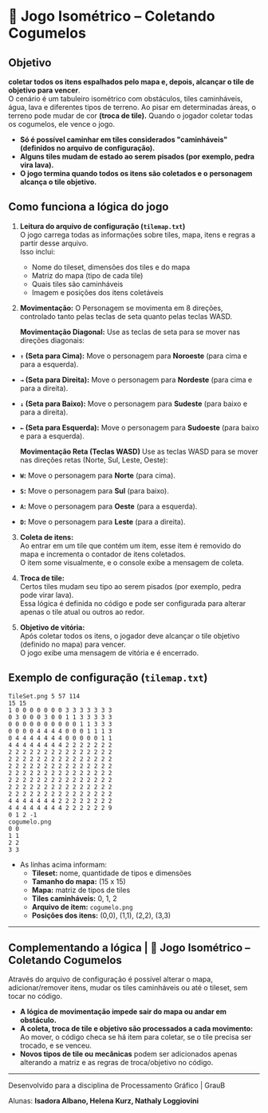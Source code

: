 # 🍄 Jogo Isométrico – Coletando Cogumelos

## Objetivo
**coletar todos os itens espalhados pelo mapa e, depois, alcançar o tile de objetivo para vencer**.  
O cenário é um tabuleiro isométrico com obstáculos, tiles caminháveis, água, lava e diferentes tipos de terreno. Ao pisar em determinadas áreas, o terreno pode mudar de cor **(troca de tile).** Quando o jogador coletar todas os cogumelos, ele vence o jogo.

- **Só é possível caminhar em tiles considerados "caminháveis" (definidos no arquivo de configuração).**
- **Alguns tiles mudam de estado ao serem pisados (por exemplo, pedra vira lava).**
- **O jogo termina quando todos os itens são coletados e o personagem alcança o tile objetivo.**

## Como funciona a lógica do jogo

1. **Leitura do arquivo de configuração (`tilemap.txt`)**  
   O jogo carrega todas as informações sobre tiles, mapa, itens e regras a partir desse arquivo.  
   Isso inclui:
   - Nome do tileset, dimensões dos tiles e do mapa
   - Matriz do mapa (tipo de cada tile)
   - Quais tiles são caminháveis
   - Imagem e posições dos itens coletáveis

2. **Movimentação:**
   O Personagem se movimenta em 8 direções, controlado tanto pelas teclas de seta quanto pelas teclas WASD.
   
   **Movimentação Diagonal:** Use as teclas de seta para se mover nas direções diagonais:

* **`↑` (Seta para Cima):** Move o personagem para **Noroeste** (para cima e para a esquerda).
* **`→` (Seta para Direita):** Move o personagem para **Nordeste** (para cima e para a direita).
* **`↓` (Seta para Baixo):** Move o personagem para **Sudeste** (para baixo e para a direita).
* **`←` (Seta para Esquerda):** Move o personagem para **Sudoeste** (para baixo e para a esquerda).

  **Movimentação Reta (Teclas WASD)**
  Use as teclas WASD para se mover nas direções retas (Norte, Sul, Leste, Oeste):

* **`W`:** Move o personagem para **Norte** (para cima).
* **`S`:** Move o personagem para **Sul** (para baixo).
* **`A`:** Move o personagem para **Oeste** (para a esquerda).
* **`D`:** Move o personagem para **Leste** (para a direita).

3. **Coleta de itens:**  
   Ao entrar em um tile que contém um item, esse item é removido do mapa e incrementa o contador de itens coletados.  
   O item some visualmente, e o console exibe a mensagem de coleta.

4. **Troca de tile:**  
   Certos tiles mudam seu tipo ao serem pisados (por exemplo, pedra pode virar lava).  
   Essa lógica é definida no código e pode ser configurada para alterar apenas o tile atual ou outros ao redor.

5. **Objetivo de vitória:**  
   Após coletar todos os itens, o jogador deve alcançar o tile objetivo (definido no mapa) para vencer.  
   O jogo exibe uma mensagem de vitória e é encerrado.

## Exemplo de configuração (`tilemap.txt`)

```
TileSet.png 5 57 114
15 15
1 0 0 0 0 0 0 0 3 3 3 3 3 3 3
0 3 0 0 0 3 0 0 1 1 3 3 3 3 3
0 0 0 0 0 0 0 0 0 0 1 1 3 3 3
0 0 0 0 4 4 4 4 0 0 0 1 1 1 3
0 4 4 4 4 4 4 4 0 0 0 0 0 1 1
4 4 4 4 4 4 4 4 2 2 2 2 2 2 2
2 2 2 2 2 2 2 2 2 2 2 2 2 2 2
2 2 2 2 2 2 2 2 2 2 2 2 2 2 2
2 2 2 2 2 2 2 2 2 2 2 2 2 2 2
2 2 2 2 2 2 2 2 2 2 2 2 2 2 2
2 2 2 2 2 2 2 2 2 2 2 2 2 2 2
2 2 2 2 2 2 2 2 2 2 2 2 2 2 2
2 2 2 2 2 2 2 2 2 2 2 2 2 2 2
4 4 4 4 4 4 4 2 2 2 2 2 2 2 2
4 4 4 4 4 4 4 4 2 2 2 2 2 2 9
0 1 2 -1
cogumelo.png
0 0 
1 1 
2 2
3 3
```

- As linhas acima informam:
  - **Tileset:** nome, quantidade de tipos e dimensões
  - **Tamanho do mapa:** (15 x 15)
  - **Mapa:** matriz de tipos de tiles
  - **Tiles caminháveis:** 0, 1, 2
  - **Arquivo de item:** `cogumelo.png`
  - **Posições dos itens:** (0,0), (1,1), (2,2), (3,3)

---

## Complementando a lógica | 🍄 Jogo Isométrico – Coletando Cogumelos
 
   Através do arquivo de configuração é possível alterar o mapa, adicionar/remover itens, mudar os tiles caminháveis ou até o tileset, sem tocar no código.
- **A lógica de movimentação impede sair do mapa ou andar em obstáculo.**
- **A coleta, troca de tile e objetivo são processados a cada movimento:**  
  Ao mover, o código checa se há item para coletar, se o tile precisa ser trocado, e se venceu.
- **Novos tipos de tile ou mecânicas** podem ser adicionados apenas alterando a matriz e as regras de troca/objetivo no código.

---

Desenvolvido para a disciplina de Processamento Gráfico | GrauB

Alunas: **Isadora Albano, Helena Kurz, Nathaly Loggiovini**

<!---
## Lógica do Jogo

### Mapa e Tiles
- O mapa deve ser composto por uma matriz `15x15` carregada do arquivo `map.txt`.
- Cada valor numérico representa um tipo de **tile**:
  - `0` – Grama (caminhável)
  - `1` – Água (não caminhável)
  - `2` – Flor (coletável)
  - `3` – Lava (não caminhável / morte)
  - `4` – Terra batida (pode mudar de aparência ao pisar)

### Tipos de tiles:
| Número | Tile         | Caminhável | Ação especial          |
|--------|--------------|------------|------------------------|
| 0      | Grama        |    Sim     | —                      |
| 1      | Água         |    Não     | Bloqueia movimento     |
| 2      | Flor         |    Sim     | Coleta item            |
| 3      | Lava         |    Não     | Reinicia personagem    |
| 4      | Terra batida |    Sim     | Muda de cor ao pisar   |
-->
